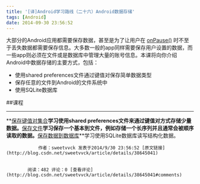 ```yaml
---
title: '[译]Android学习路线（二十六）Android数据存储'
tags: [Android]
date: 2014-09-30 23:56:52
---
```


大部分的Android应用都需要保存数据，甚至是为了让用户在&nbsp;[onPause()](http://developer.android.com/reference/android/app/Activity.html#onPause())&nbsp;时不至于丢失数据都需要保存信息。大多数一般的app同样需要保存用户设置的数据，而一些app则必须在文件或是数据库中管理大量的账号信息。本课将向你介绍Android中数据存储的主要方式，包括：

*   使用shared preferences文件通过键&#20540;对保存简单数据类型
*   保存任意的文件到Android的文件系统中
*   使用SQLite数据库

##课程

* * *


**[保存键&#20540;对集合](http://developer.android.com/training/basics/data-storage/shared-preferences.html)**学习使用shared preferences文件来通过键&#20540;对方式存储少量数据。**[保存文件](http://developer.android.com/training/basics/data-storage/files.html)**学习保存一个基本到文件，例如存储一个长序列并且通常会被顺序读取的数据。**[保存数据到数据库](http://developer.android.com/training/basics/data-storage/databases.html)**学习使用SQLite数据库读写结构化数据。


                作者：sweetvvck 发表于2014/9/30 23:56:52 [原文链接](http://blog.csdn.net/sweetvvck/article/details/38645041)


            阅读：482 评论：0 [查看评论](http://blog.csdn.net/sweetvvck/article/details/38645041#comments)
